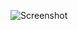 ![Screenshot](https://raw.githubusercontent.com/Cryakl/Ultimate-RAT-Collection/refs/heads/main/XtremeRat/Xtreme%20RAT%20v2.3/Screenshot.png)
